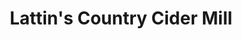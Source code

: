 ---
title: "Lattin's Country Cider Mill"
url: /olympia/lattins-country-cider-mill/
shop: Gemüse & Obst
---